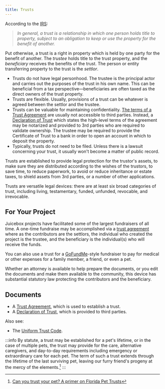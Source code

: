```yaml
---
title: Trusts
---
```


According to the [IRS](https://www.irs.gov/charities-non-profits/definition-of-a-trust):

> _In general, a trust is a relationship in which one person holds title to property, subject to an obligation to keep or use the property for the benefit of another._

Put otherwise, a trust is a right in property which is held by one party for the benefit of another. The _trustee_ holds title to the trust property, and the _beneficiary_ receives the benefits of the trust. The person or entity transferring property to the trust is the _settlor_.

- Trusts do not have legal personhood. The trustee is the principal actor and carries out the purposes of the trust in his own name. This can be beneficial from a tax perspective—beneficiaries are often taxed as the direct owners of the trust property.
- Trusts are flexible. Usually, provisions of a trust can be whatever is agreed between the settlor and the trustee.
- Trusts can be valuable for maintaining confidentiality. [The terms of a Trust Agreement](/legal/trusts/trust.md) are usually not accessible to third parties. Instead, a [Declaration of Trust](/legal/trusts/declaration-of-trust.md) which states the high-level terms of the agreement may be notarized and provided to 3rd parties who are required to validate ownership. The trustee may be required to provide the Certificate of Trust to a bank in order to open an account in which to deposit the property.
- Typically, trusts do not need to be filed. Unless there is a lawsuit concerning your trust, it usually won't become a matter of public record.

Trusts are established to provide legal protection for the trustor's assets, to make sure they are distributed according to the wishes of the trustors, to save time, to reduce paperwork, to avoid or reduce inheritance or estate taxes, to shield assets from 3rd parties, or a number of other applications.

Trusts are versatile legal devices: there are at least six broad categories of trust, including living, testamentary, funded, unfunded, revocable, and irrevocable.

## For Your Project

Juicebox projects have facilitated some of the largest fundraisers of all time. A one-time fundraise may be accomplished via a [trust agreement](./Resources/trusts/trust.md) where as the contributors are the settlors, the individual who created the project is the trustee, and the beneficiary is the individual(s) who will receive the funds.

You can also use a trust for a [GoFundMe](https://www.gofundme.com/)-style fundraiser to pay for medical or other expenses for a family member, a friend, or even a pet.

Whether an attorney is available to help prepare the documents, or you edit the documents and make them available to the community, this device has substantial statutory law protecting the contributors and the beneficiary.

## Documents

- A [Trust Agreement](/legal/trusts/trust-agreement.md), which is used to establish a trust.
- A [Declaration of Trust](/legal/trusts/declaration-of-trust.md), which is provided to third parties.

Also see:

- The [Uniform Trust Code](https://www.uniformlaws.org/HigherLogic/System/DownloadDocumentFile.ashx?DocumentFileKey=6bae0bb2-00ea-8080-d084-5be9ef7bbc66).

:::info
By statute, a trust may be established for a pet's lifetime, or in the case of multiple pets, the trust may provide for the care, alternative caregivers, and day-to-day requirements including emergency or extraordinary care for each pet. The term of such a trust extends through the lifetime of the last surviving pet, leaving our furry friend's progeny at the mercy of the elements.[^1]
:::

[^1]: [Can you trust your pet? A primer on Florida Pet Trusts](https://www.floridabar.org/the-florida-bar-journal/can-you-trust-your-pet-a-primer-on-florida-pet-trusts/#:~:text=Kentucky%2C%20Louisiana%2C%20and%20Minnesota%20are,Fla.)
